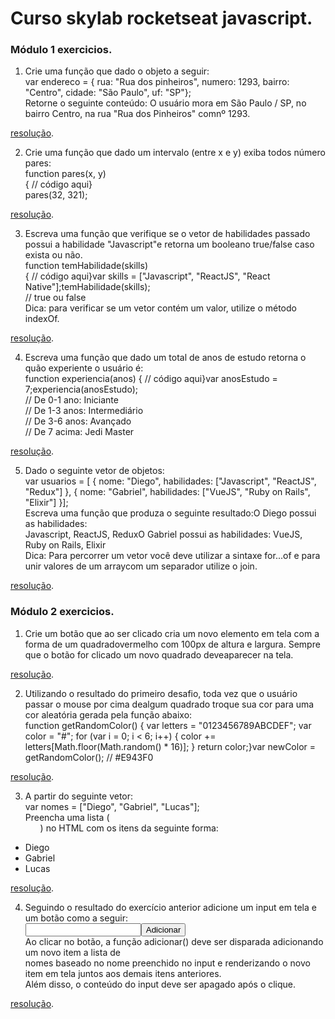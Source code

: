 # Curso skylab rocketseat javascript.

### Módulo 1 exercicios.

1. Crie uma função que dado o objeto a seguir:  
var endereco = {  rua: "Rua dos pinheiros",  numero: 1293,  bairro: "Centro",  cidade: "São Paulo",  uf: "SP"};  
Retorne o seguinte conteúdo: O usuário mora em São Paulo / SP, no bairro Centro, na rua "Rua dos Pinheiros" comnº 1293.  

[resolução](https://github.com/ArnaldoBatista/curso-skylab-rocketseat-js/blob/master/modulo_1.html#L13).  

2. Crie uma função que dado um intervalo (entre x e y) exiba todos número pares:  
function pares(x, y)  
{  // código aqui}  
pares(32, 321);  

[resolução](https://github.com/ArnaldoBatista/curso-skylab-rocketseat-js/blob/master/modulo_1.html#L30).  

3. Escreva uma função que verifique se o vetor de habilidades passado possui a habilidade "Javascript"e retorna um booleano true/false caso exista ou não.  
function temHabilidade(skills)  
{  // código aqui}var skills = ["Javascript", "ReactJS", "React Native"];temHabilidade(skills);  
// true ou false  
Dica: para verificar se um vetor contém um valor, utilize o método indexOf.  

[resolução](https://github.com/ArnaldoBatista/curso-skylab-rocketseat-js/blob/master/modulo_1.html#L42).  

4. Escreva uma função que dado um total de anos de estudo retorna o quão experiente o usuário é:  
function experiencia(anos) {  // código aqui}var anosEstudo = 7;experiencia(anosEstudo);  
// De 0-1 ano: Iniciante  
// De 1-3 anos: Intermediário  
// De 3-6 anos: Avançado  
// De 7 acima: Jedi Master  

[resolução](https://github.com/ArnaldoBatista/curso-skylab-rocketseat-js/blob/master/modulo_1.html#L54).  

5. Dado o seguinte vetor de objetos:  
var usuarios = [  {    nome: "Diego",    habilidades: ["Javascript", "ReactJS", "Redux"]  },  {    nome: "Gabriel",    habilidades: ["VueJS", "Ruby on Rails", "Elixir"]  }];  
Escreva uma função que produza o seguinte resultado:O Diego possui as habilidades:  
Javascript, ReactJS, ReduxO Gabriel possui as habilidades: VueJS, Ruby on Rails, Elixir  
Dica: Para percorrer um vetor você deve utilizar a sintaxe for...of e para unir valores de um arraycom um separador utilize o join.

[resolução](https://github.com/ArnaldoBatista/curso-skylab-rocketseat-js/blob/master/modulo_1.html#L72).  

### Módulo 2 exercicios.  

1. Crie um botão que ao ser clicado cria um novo elemento em tela com a forma de um quadradovermelho com 100px de altura e     largura. Sempre que o botão for clicado um novo quadrado deveaparecer na tela.  

[resolução](https://github.com/ArnaldoBatista/curso-skylab-rocketseat-js/blob/master/modulo_2.html#L29).  

2. Utilizando o resultado do primeiro desafio, toda vez que o usuário passar o mouse por cima dealgum quadrado troque sua cor   para uma cor aleatória gerada pela função abaixo:  
function getRandomColor() {  var letters = "0123456789ABCDEF";  var color = "#";  for (var i = 0; i < 6; i++) {    color +=   letters[Math.floor(Math.random() * 16)];  }  return color;}var newColor = getRandomColor(); // #E943F0  

[resolução](https://github.com/ArnaldoBatista/curso-skylab-rocketseat-js/blob/master/modulo_2.html#L20).  

3. A partir do seguinte vetor:  
var nomes = ["Diego", "Gabriel", "Lucas"];  
Preencha uma lista (<ul>) no HTML com os itens da seguinte forma:  
* Diego  
* Gabriel  
* Lucas  
  
[resolução](https://github.com/ArnaldoBatista/curso-skylab-rocketseat-js/blob/master/modulo_2.html#L48).  

4. Seguindo o resultado do exercício anterior adicione um input em tela e um botão como a seguir:  
<input type="text" name="nome"><button onClick="adicionar()">Adicionar</button>  
Ao clicar no botão, a função adicionar() deve ser disparada adicionando um novo item a lista de  
nomes baseado no nome preenchido no input e renderizando o novo item em tela juntos aos demais itens anteriores.  
Além disso, o conteúdo do input deve ser apagado após o clique. 

[resolução](https://github.com/ArnaldoBatista/curso-skylab-rocketseat-js/blob/master/modulo_2.html#L58).





